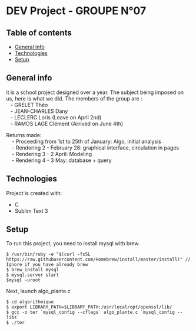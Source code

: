 # DEV Project - GROUPE N°07

## Table of contents
* [General info](#general-info)
* [Technologies](#technologies)
* [Setup](#setup)

## General info
it is a school project designed over a year. The subject being imposed on us, here is what we did. The members of the group are : <br>
&nbsp;&nbsp; - GRELET Théo <br />
&nbsp;&nbsp; - JEAN-CHARLES Dany<br />
&nbsp;&nbsp; - LECLERC Loris (Leave on April 2nd)<br />
&nbsp;&nbsp; - RAMOS LAGE Clément (Arrived on June 4th) <br />

Returns made: <br />
&nbsp; &nbsp; - Proceeding from 1st to 25th of January: Algo, initial analysis <br />
&nbsp; &nbsp; - Rendering 2 - February 28: graphical interface, circulation in pages <br />
&nbsp; &nbsp; - Rendering 3 - 2 April: Modeling <br />
&nbsp; &nbsp; - Rendering 4 - 3 May: database + query <br />


## Technologies
Project is created with:
* C
* Sublim Text 3

	
## Setup
To run this project, you need to install mysql with brew.

```
$ /usr/bin/ruby -e "$(curl -fsSL https://raw.githubusercontent.com/Homebrew/install/master/install)" // Ignore if you have already brew
$ brew install mysql
$ mysql.server start
$mysql -uroot
```

Next, launch algo_plante.c 

```
$ cd algorithmique
$ export LIBRARY_PATH=$LIBRARY_PATH:/usr/local/opt/openssl/lib/
$ gcc -o ter `mysql_config --cflags` algo_plante.c `mysql_config --libs` 
$ ./ter
```

